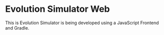# Evolution Simulator Web

This is Evolution Simulator is being developed using a JavaScript Frontend and Gradle.
